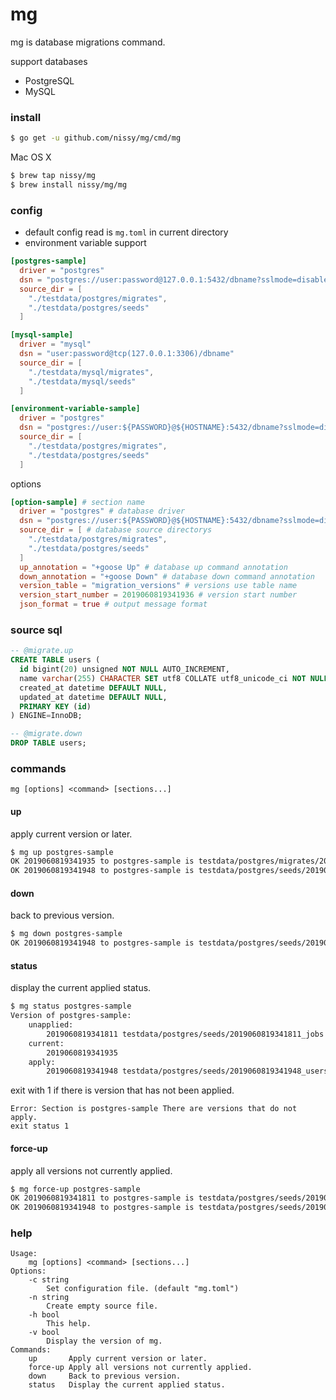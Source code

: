 # mg
mg is database migrations command.

support databases
- PostgreSQL
- MySQL

### install

```bash
$ go get -u github.com/nissy/mg/cmd/mg
```

Mac OS X
```bash
$ brew tap nissy/mg
$ brew install nissy/mg/mg
```

### config

- default config read is `mg.toml` in current directory
- environment variable support

```toml
[postgres-sample]
  driver = "postgres"
  dsn = "postgres://user:password@127.0.0.1:5432/dbname?sslmode=disable"
  source_dir = [
    "./testdata/postgres/migrates",
    "./testdata/postgres/seeds"
  ]

[mysql-sample]
  driver = "mysql"
  dsn = "user:password@tcp(127.0.0.1:3306)/dbname"
  source_dir = [
    "./testdata/mysql/migrates",
    "./testdata/mysql/seeds"
  ]

[environment-variable-sample]
  driver = "postgres"
  dsn = "postgres://user:${PASSWORD}@${HOSTNAME}:5432/dbname?sslmode=disable"
  source_dir = [
    "./testdata/postgres/migrates",
    "./testdata/postgres/seeds"
  ]
```

options

```toml
[option-sample] # section name
  driver = "postgres" # database driver
  dsn = "postgres://user:${PASSWORD}@${HOSTNAME}:5432/dbname?sslmode=disable" # database dsn
  source_dir = [ # database source directorys
    "./testdata/postgres/migrates",
    "./testdata/postgres/seeds"
  ]
  up_annotation = "+goose Up" # database up command annotation
  down_annotation = "+goose Down" # database down command annotation
  version_table = "migration_versions" # versions use table name
  version_start_number = 2019060819341936 # version start number
  json_format = true # output message format
```


### source sql

```sql
-- @migrate.up
CREATE TABLE users (
  id bigint(20) unsigned NOT NULL AUTO_INCREMENT,
  name varchar(255) CHARACTER SET utf8 COLLATE utf8_unicode_ci NOT NULL,
  created_at datetime DEFAULT NULL,
  updated_at datetime DEFAULT NULL,
  PRIMARY KEY (id)
) ENGINE=InnoDB;

-- @migrate.down
DROP TABLE users;
```

### commands

 `mg [options] <command> [sections...]`

#### up

apply current version or later.

```bash
$ mg up postgres-sample
OK 2019060819341935 to postgres-sample is testdata/postgres/migrates/2019060819341935_users.sql
OK 2019060819341948 to postgres-sample is testdata/postgres/seeds/2019060819341948_users.sql
```

#### down

back to previous version.

```bash
$ mg down postgres-sample
OK 2019060819341948 to postgres-sample is testdata/postgres/seeds/2019060819341948_users.sql
```

#### status

display the current applied status.

```bash
$ mg status postgres-sample
Version of postgres-sample:
    unapplied:
        2019060819341811 testdata/postgres/seeds/2019060819341811_jobs.sql
    current:
        2019060819341935
    apply:
        2019060819341948 testdata/postgres/seeds/2019060819341948_users.sql
```

exit with 1 if there is version that has not been applied.

```
Error: Section is postgres-sample There are versions that do not apply.
exit status 1
```

#### force-up

apply all versions not currently applied.

```bash
$ mg force-up postgres-sample
OK 2019060819341811 to postgres-sample is testdata/postgres/seeds/2019060819341811_jobs.sql
OK 2019060819341948 to postgres-sample is testdata/postgres/seeds/2019060819341948_users.sql
```

### help
```
Usage:
    mg [options] <command> [sections...]
Options:
    -c string
        Set configuration file. (default "mg.toml")
    -n string
        Create empty source file.
    -h bool
        This help.
    -v bool
        Display the version of mg.
Commands:
    up       Apply current version or later.
    force-up Apply all versions not currently applied.
    down     Back to previous version.
    status   Display the current applied status.
```
